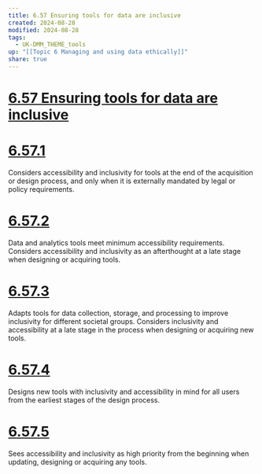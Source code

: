 ```yaml
---
title: 6.57 Ensuring tools for data are inclusive
created: 2024-08-28
modified: 2024-08-28
tags:
  - UK-DMM_THEME_tools
up: "[[Topic 6 Managing and using data ethically]]"
share: true
---
```

# [6.57 Ensuring tools for data are inclusive](6.57%20Ensuring%20tools%20for%20data%20are%20inclusive.md)
# [6.57.1](6.57.1.md)

Considers accessibility and inclusivity for tools at the end of the acquisition or design process, and only when it is externally mandated by legal or policy requirements.

# [6.57.2](6.57.2.md)

Data and analytics tools meet minimum accessibility requirements. Considers accessibility and inclusivity as an afterthought at a late stage when designing or acquiring tools.

# [6.57.3](6.57.3.md)

Adapts tools for data collection, storage, and processing to improve inclusivity for different societal groups. Considers inclusivity and accessibility at a late stage in the process when designing or acquiring new tools.

# [6.57.4](6.57.4.md)

Designs new tools with inclusivity and accessibility in mind for all users from the earliest stages of the design process.

# [6.57.5](6.57.5.md)

Sees accessibility and inclusivity as high priority from the beginning when updating, designing or acquiring any tools.
